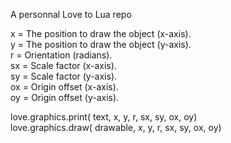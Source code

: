 A personnal Love to Lua repo

x = The position to draw the object (x-axis).<br>
y = The position to draw the object (y-axis).<br>
r = Orientation (radians).<br>
sx = Scale factor (x-axis).<br>
sy = Scale factor (y-axis).<br>
ox = Origin offset (x-axis).<br>
oy = Origin offset (y-axis).<br>

love.graphics.print( text, x, y, r, sx, sy, ox, oy)<br>
love.graphics.draw( drawable, x, y, r, sx, sy, ox, oy)

